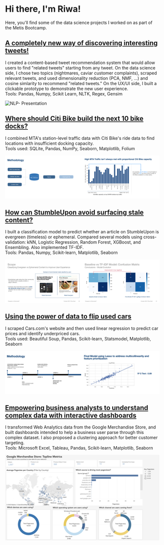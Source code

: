 # Hi there, I'm Riwa!

Here, you'll find some of the data science projects I worked on as part of the Metis Bootcamp. 

## [A completely new way of discovering interesting tweets!](https://github.com/riwasabri/A-completely-new-way-of-discovering-interesting-tweets-/blob/master/README.md)
I created a content-based tweet recommendation system that would allow users to find "related tweets" starting from any tweet. On the data science side, 
I chose two topics (nightmares, caviar customer complaints), scraped relevant tweets, and used dimensionality reduction (PCA, NMF, ...) and cosine simlarity to recommend "related tweets." On the UX/UI side, I built a clickable prototype to demonstrate the new user experience. </br>
Tools: Pandas, Numpy, Scikit Learn, NLTK, Regex, Gensim

![NLP- Presentation ](https://user-images.githubusercontent.com/31965719/200125869-55c9a877-da62-4bb0-9bfd-3f76bb3c558f.gif)


## [Where should Citi Bike build the next 10 bike docks?](https://github.com/riwasabri/Where-should-Citi-Bike-build-the-next-10-bike-docks-)
I combined MTA's station-level traffic data with Citi Bike's ride data to find locations with insufficient docking capacity.<br />
Tools used: SQLite, Pandas, NumPy, Seaborn, Matplotlib, Folium

<img class="image-align-left" src="EDA_1.jpeg" style="width:50%"/><img class="image-align-left" src="EDA_Image_2.jpeg" style="width:50%"/>


## [How can StumbleUpon avoid surfacing stale content?](https://github.com/riwasabri/How-can-StumbleUpon-avoid-surfacing-stale-content-)
I built a classification model to predict whether an article on StumbleUpon is evergreen (timeless) or ephemeral. Compared several models using cross-validation: kNN, Logistic Regression, Random Forest, XGBoost, and Ensembling. Also implemented TF-IDF.</br>
Tools: Pandas, Numpy, Scikit-learn, Matplotlib, Seaborn

<img class="image-align-left" src="Classification_1.jpeg" style="width:50%"/><img class="image-align-left" src="Classification2.jpeg" style="width:50%"/>


## [Using the power of data to flip used cars](https://github.com/riwasabri/Using-the-power-of-data-to-flip-used-cars)
I scraped Cars.com's website and then used linear regression to predict car prices and identify underpriced cars.<br />
Tools used: Beautiful Soup, Pandas, Scikit-learn, Statsmodel, Matplotlib, Seaborn

<img class="image-align-left" src="Regression1.jpeg" style="width:50%"/><img class="image-align-left" src="Regression2.jpeg" style="width:50%"/>


## [Empowering business analysts to understand complex data with interactive dashboards](https://github.com/riwasabri/Empowering-business-analysts-to-understand-complex-data-with-interactive-dashboards)
I transformed Web Analytics data from the Google Merchandise Store, and built dashboards intended to help a business user parse through this complex dataset. I also proposed a clustering approach for better customer targeting.<br />
Tools: Microsoft Excel, Tableau, Pandas, Scikit-learn, Matplotlib, Seaborn

<img class="image-align-left" src="Dash2.png" style="width:100%"/>
